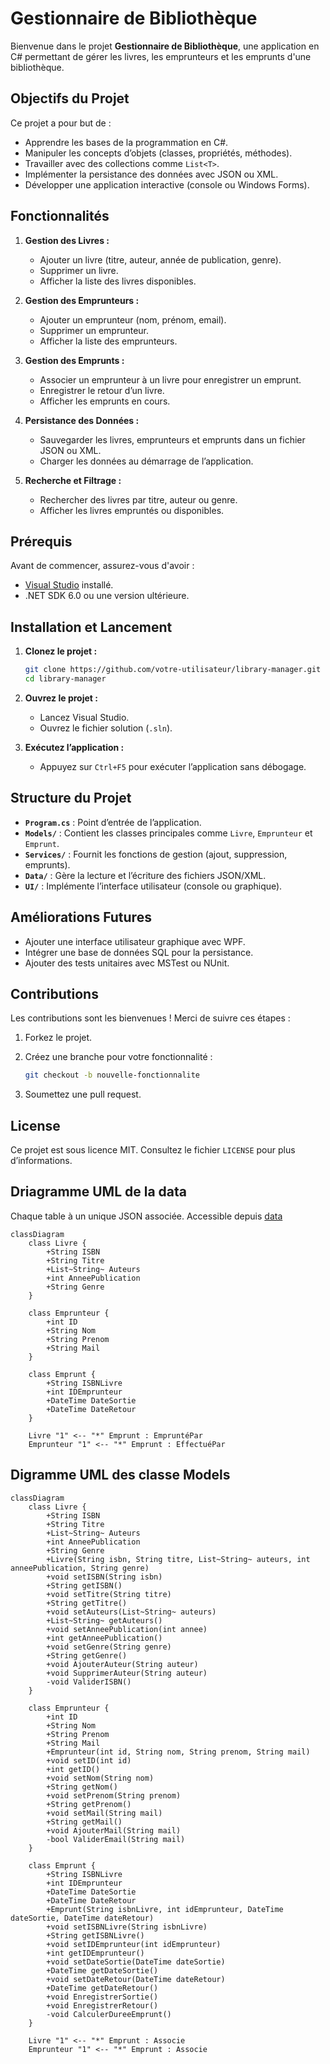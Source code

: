 # Gestionnaire de Bibliothèque

Bienvenue dans le projet **Gestionnaire de Bibliothèque**, une application en C# permettant de gérer les livres, les emprunteurs et les emprunts d'une bibliothèque.

## Objectifs du Projet

Ce projet a pour but de :

- Apprendre les bases de la programmation en C#.
- Manipuler les concepts d’objets (classes, propriétés, méthodes).
- Travailler avec des collections comme `List<T>`.
- Implémenter la persistance des données avec JSON ou XML.
- Développer une application interactive (console ou Windows Forms).

## Fonctionnalités

1. **Gestion des Livres :**
   - Ajouter un livre (titre, auteur, année de publication, genre).
   - Supprimer un livre.
   - Afficher la liste des livres disponibles.

2. **Gestion des Emprunteurs :**
   - Ajouter un emprunteur (nom, prénom, email).
   - Supprimer un emprunteur.
   - Afficher la liste des emprunteurs.

3. **Gestion des Emprunts :**
   - Associer un emprunteur à un livre pour enregistrer un emprunt.
   - Enregistrer le retour d’un livre.
   - Afficher les emprunts en cours.

4. **Persistance des Données :**
   - Sauvegarder les livres, emprunteurs et emprunts dans un fichier JSON ou XML.
   - Charger les données au démarrage de l’application.

5. **Recherche et Filtrage :**
   - Rechercher des livres par titre, auteur ou genre.
   - Afficher les livres empruntés ou disponibles.

## **Prérequis**

Avant de commencer, assurez-vous d'avoir :

- [Visual Studio](https://visualstudio.microsoft.com/) installé.
- .NET SDK 6.0 ou une version ultérieure.

## Installation et Lancement

1. **Clonez le projet :**

   ```bash
   git clone https://github.com/votre-utilisateur/library-manager.git
   cd library-manager
   ```

2. **Ouvrez le projet :**
   - Lancez Visual Studio.
   - Ouvrez le fichier solution (`.sln`).

3. **Exécutez l’application :**
   - Appuyez sur `Ctrl+F5` pour exécuter l’application sans débogage.

## **Structure du Projet**

- **`Program.cs`** : Point d’entrée de l’application.
- **`Models/`** : Contient les classes principales comme `Livre`, `Emprunteur` et `Emprunt`.
- **`Services/`** : Fournit les fonctions de gestion (ajout, suppression, emprunts).
- **`Data/`** : Gère la lecture et l’écriture des fichiers JSON/XML.
- **`UI/`** : Implémente l’interface utilisateur (console ou graphique).

## **Améliorations Futures**

- Ajouter une interface utilisateur graphique avec WPF.
- Intégrer une base de données SQL pour la persistance.
- Ajouter des tests unitaires avec MSTest ou NUnit.

## **Contributions**

Les contributions sont les bienvenues ! Merci de suivre ces étapes :

1. Forkez le projet.
2. Créez une branche pour votre fonctionnalité :

   ```bash
   git checkout -b nouvelle-fonctionnalite
   ```

3. Soumettez une pull request.

## **License**

Ce projet est sous licence MIT. Consultez le fichier `LICENSE` pour plus d’informations.

## Driagramme UML de la data

Chaque table à un unique JSON associée. Accessible depuis [data](GestionaireBiblio/data)

```mermaid
classDiagram
    class Livre {
        +String ISBN
        +String Titre
        +List~String~ Auteurs
        +int AnneePublication
        +String Genre
    }

    class Emprunteur {
        +int ID
        +String Nom
        +String Prenom
        +String Mail
    }

    class Emprunt {
        +String ISBNLivre
        +int IDEmprunteur
        +DateTime DateSortie
        +DateTime DateRetour
    }

    Livre "1" <-- "*" Emprunt : EmpruntéPar
    Emprunteur "1" <-- "*" Emprunt : EffectuéPar
```

## Digramme UML des classe Models

```mermaid
classDiagram
    class Livre {
        +String ISBN
        +String Titre
        +List~String~ Auteurs
        +int AnneePublication
        +String Genre
        +Livre(String isbn, String titre, List~String~ auteurs, int anneePublication, String genre)
        +void setISBN(String isbn)
        +String getISBN()
        +void setTitre(String titre)
        +String getTitre()
        +void setAuteurs(List~String~ auteurs)
        +List~String~ getAuteurs()
        +void setAnneePublication(int annee)
        +int getAnneePublication()
        +void setGenre(String genre)
        +String getGenre()
        +void AjouterAuteur(String auteur)
        +void SupprimerAuteur(String auteur)
        -void ValiderISBN()
    }

    class Emprunteur {
        +int ID
        +String Nom
        +String Prenom
        +String Mail
        +Emprunteur(int id, String nom, String prenom, String mail)
        +void setID(int id)
        +int getID()
        +void setNom(String nom)
        +String getNom()
        +void setPrenom(String prenom)
        +String getPrenom()
        +void setMail(String mail)
        +String getMail()
        +void AjouterMail(String mail)
        -bool ValiderEmail(String mail)
    }

    class Emprunt {
        +String ISBNLivre
        +int IDEmprunteur
        +DateTime DateSortie
        +DateTime DateRetour
        +Emprunt(String isbnLivre, int idEmprunteur, DateTime dateSortie, DateTime dateRetour)
        +void setISBNLivre(String isbnLivre)
        +String getISBNLivre()
        +void setIDEmprunteur(int idEmprunteur)
        +int getIDEmprunteur()
        +void setDateSortie(DateTime dateSortie)
        +DateTime getDateSortie()
        +void setDateRetour(DateTime dateRetour)
        +DateTime getDateRetour()
        +void EnregistrerSortie()
        +void EnregistrerRetour()
        -void CalculerDureeEmprunt()
    }

    Livre "1" <-- "*" Emprunt : Associe
    Emprunteur "1" <-- "*" Emprunt : Associe

```
